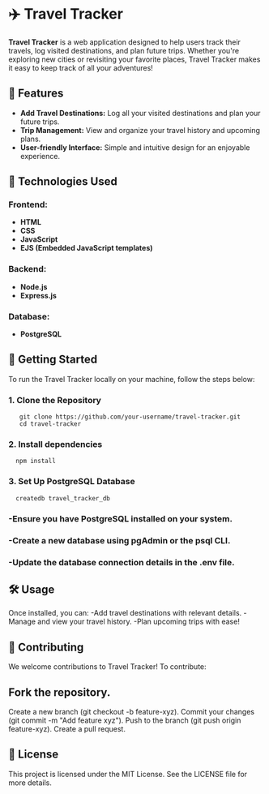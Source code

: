 # ✈️ Travel Tracker

**Travel Tracker** is a web application designed to help users track their travels, log visited destinations, and plan future trips. Whether you're exploring new cities or revisiting your favorite places, Travel Tracker makes it easy to keep track of all your adventures!

## 🌟 **Features**

- **Add Travel Destinations:** Log all your visited destinations and plan your future trips.
- **Trip Management:** View and organize your travel history and upcoming plans.
- **User-friendly Interface:** Simple and intuitive design for an enjoyable experience.

## 🔧 **Technologies Used**

### Frontend:
- **HTML**
- **CSS**
- **JavaScript**
- **EJS (Embedded JavaScript templates)**

### Backend:
- **Node.js**
- **Express.js**

### Database:
- **PostgreSQL**

## 🚀 **Getting Started**

To run the Travel Tracker locally on your machine, follow the steps below:
### 1. **Clone the Repository** 
       git clone https://github.com/your-username/travel-tracker.git
       cd travel-tracker
### 2. Install dependencies
      npm install
### 3. Set Up PostgreSQL Database
      createdb travel_tracker_db
 ### -Ensure you have PostgreSQL installed on your system.
 ### -Create a new database using pgAdmin or the psql CLI.
 ### -Update the database connection details in the .env file.


## 🛠️ **Usage**
Once installed, you can:
-Add travel destinations with relevant details.
-Manage and view your travel history.
-Plan upcoming trips with ease!


## 🙌 **Contributing**
We welcome contributions to Travel Tracker! To contribute:

## Fork the repository.
Create a new branch (git checkout -b feature-xyz).
Commit your changes (git commit -m "Add feature xyz").
Push to the branch (git push origin feature-xyz).
Create a pull request.

## 📝 **License**
This project is licensed under the MIT License. See the LICENSE file for more details.
